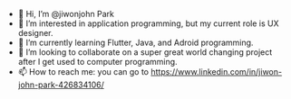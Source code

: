 - 👋 Hi, I’m @jiwonjohn Park
- 👀 I’m interested in application programming, but my current role is UX designer.
- 🌱 I’m currently learning Flutter, Java, and Adroid programming. 
- 💞️ I’m looking to collaborate on a super great world changing project after I get used to computer programming.
- 📫 How to reach me: you can go to https://www.linkedin.com/in/jiwon-john-park-426834106/ 

<!---
jiwonjohn/jiwonjohn is a ✨ special ✨ repository because its `README.md` (this file) appears on your GitHub profile.
You can click the Preview link to take a look at your changes.
--->
